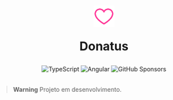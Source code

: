 <h1 align="center">
    <img
        src=".github/heart.svg"
        alt=""
        width="50"
        height="50"
        align="center"
    />
    <p align="center">
    Donatus
    </p>
</h1>

<div align="center">
    <img
        src="https://img.shields.io/badge/typescript-%23007ACC.svg?style=for-the-badge&logo=typescript&logoColor=white"
        alt="TypeScript"
    />
    <img
        src="https://img.shields.io/badge/angular-%23DD0031.svg?style=for-the-badge&logo=angular&logoColor=white"
        alt="Angular"
    />
    <img
        src="https://img.shields.io/badge/sponsor-30363D?style=for-the-badge&logo=GitHub-Sponsors&logoColor=#EA4AAA"
        alt="GitHub Sponsors"
    />
</div>

<br>

> **Warning** Projeto em desenvolvimento.